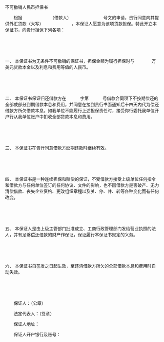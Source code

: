 



不可撤销人民币担保书



 

　　根据　　　　　　　（借款人）　　　　　　　　号文的申请，贵行同意向其提供外汇贷款（大写）　　　　　　　，本保证人愿意为该项贷款担保。特此开立本保证书，向贵行担保下列各项：

　　

　　

一、
本保证书为无条件不可撤销的保证书，担保金额为履行担保时与　　　　万美元贷款本金以及利息和费用等值的人民币。

　　

　　

二、
本保证书保证归还借款方在　　　 字第　　　 号借款合同项下不按期偿还的全部或部分到期借款本息和费用，并同意在接到贵行书面通知后十四天内代为偿还借款方所欠借款本息。如我单位不能履行上述担保责任时，接受你行委托我单位开户行从我单位账户中扣收全部贷款本息和费用。

　　

　　

三、
本保证书在贵行同意借款方延期还款时继续有效。

　　

　　

四、
本保证书是一种连续担保和赔偿的保证，不受借款方接受上级单位任何指令和借款方与任何单位签订的任何协议、文件的影响，也不因借款方是否破产、无力清偿借款、丧失企业资格、更改组织章程以及关、停、并、转等各种变化而有任何改变。

　　

　　

五、
本保证人是由上级主管部门批准成立、工商行政管理部门发给营业执照的法人，并有足够偿还借款的财产作保证，保证履行本保证书规定的义务。

　　

　　

六、
本保证书自签发之日起生效，至还清借款方所欠的全部借款本息和费用时自动失效。　

　　

　　　

　　保证人：（公章）　　　　　　　　　　　　

　　法定代表人：（签章）　　

　　保证人地址：　　　　　　　

　　保证人开户银行及账号：

　　

　　